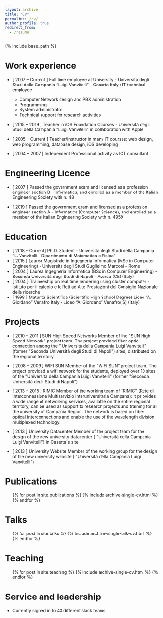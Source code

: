 ```yaml
---
layout: archive
title: "CV"
permalink: /cv/
author_profile: true
redirect_from:
  - /resume
---
```


{% include base_path %}

Work experience
======
* [ 2007 – Current ] Full time employee at University - Università degli Studi della Campania “Luigi Vanvitelli” -  Caserta Italy : IT technical employee
  * Computer Network design and PBX administration
  * Programming
  * System administrator
  * Technical support for research activities

* [ 2015 – 2019 ] Teacher in iOS Foundation Courses - Università degli Studi della Campania “Luigi Vanvitelli” in collaboration with Apple

* [ 2005 – Current ] Teacher/Instructor in many IT courses: web design, web programming, database design, iOS developing

* [ 2004 – 2007 ] Independent Professional activity as ICT consultant

Engineering Licence
======

* [ 2007 ] Passed the government exam and licensed as a profession engineer section B - Informatics, and enrolled as a member of the Italian Engineering Society with n. 48

* [ 2019 ] Passed the government exam and licensed as a profession engineer section A - Informatics (Computer Science), and enrolled as a member of the Italian Engineering Society with n. 4959

Education
======
* [ 2018 - Current] Ph.D. Student - Università degli Studi della Campania “L. Vanvitelli - Dipartimento di Matematica e Fisica” 
* [ 2015 ] Laurea Magistrale in Ingegneria Informatica (MSc in Computer Engineering) - Università degli Studi Guglielmo Marconi   - Rome
* [ 2004 ] Laurea Ingegneria Informatica (BSc in Computer Engineering) - Seconda Università degli Studi di Napoli - Aversa (CE) (Italy)
* [ 2004 ] Traineeship on real time rendering using cluster computer - Istituto per il calcolo e le Reti ad Alte Prestazioni del Consiglio Nazionale delle ricerche  
* [ 1998 ] Maturità Scientifica (Scientific High School Degree) Liceo “A. Giordano” Venafro Italy - Liceo “A. Giordano”  Venafro(IS) (Italy)
  
Projects
======

* [ 2010 – 2011 ] SUN High Speed Networks
Member of the "SUN High Speed Network" project team. The project provided fiber optic connection among the " Università della Campania Luigi Vanvitelli" (former "Seconda Università degli Studi di Napoli") sites, distributed on the regional territory.

* [ 2008 – 2009 ] WIFI SUN
Member of the "WIFI SUN" project team. The project provided a wifi network for the students, deployed over 10 sites of the "Università della Campania Luigi Vanvitelli" (former "Seconda Università degli Studi di Napoli")
   
* [ 2013 – 2015 ] RIMIC
Member of the working team of "RIMIC" (Rete di Interconnessione Multiservizio Interuniversitaria Campana): it pr ovides a wide range of networking services, available on the entire regional territory, can be used as support to research projects and training for all the university of Campania Region. The network is based on fiber optical interconnections and enable the use of the wavelength division multiplexed technology.

* [ 2013 ] University Datacenter
Member of the project team for the design of the new university datacenter ( "Università della Campania Luigi
Vanvitelli") in Caserta's site 

* [ 2013 ] University Website 
Member of the working group for the design of the new university website ( "Università della Campania Luigi Vanvitelli")


Publications
======
  <ul>{% for post in site.publications %}
    {% include archive-single-cv.html %}
  {% endfor %}</ul>
  
Talks
======
  <ul>{% for post in site.talks %}
    {% include archive-single-talk-cv.html %}
  {% endfor %}</ul>
  
Teaching
======
  <ul>{% for post in site.teaching %}
    {% include archive-single-cv.html %}
  {% endfor %}</ul>
  
Service and leadership
======
* Currently signed in to 43 different slack teams
